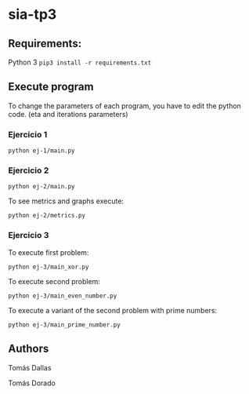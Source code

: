 # sia-tp3

## Requirements:
Python 3
`pip3 install -r requirements.txt`

## Execute program

To change the parameters of each program, you have to edit the python code. (eta and iterations parameters)

### Ejercicio 1

`python ej-1/main.py`

### Ejercicio 2

`python ej-2/main.py`

To see metrics and graphs execute:

`python ej-2/metrics.py`

### Ejercicio 3

To execute first problem:

`python ej-3/main_xor.py`

To execute second problem:

`python ej-3/main_even_number.py`

To execute a variant of the second problem with prime numbers:

`python ej-3/main_prime_number.py`

## Authors

Tomás Dallas

Tomás Dorado